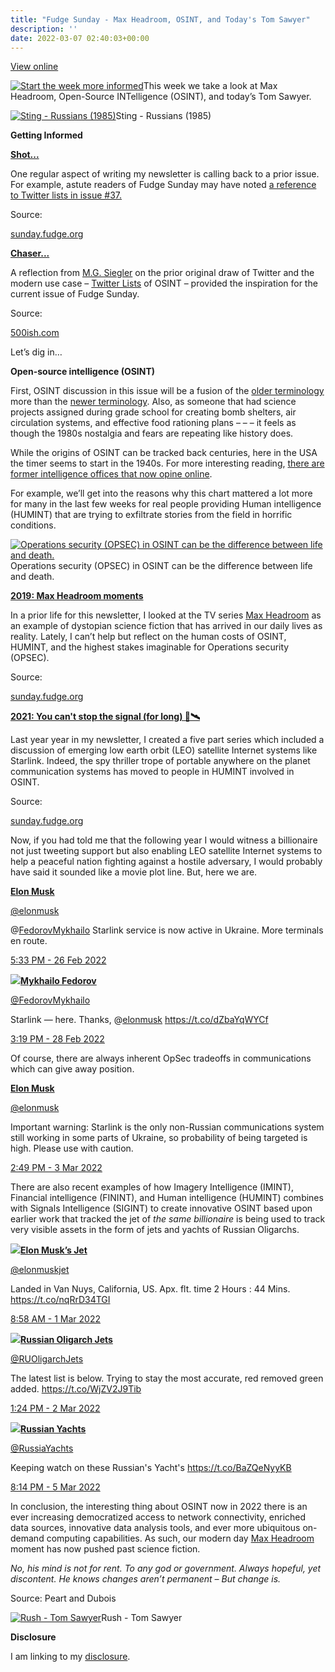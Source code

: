 ```yaml
---
title: "Fudge Sunday - Max Headroom, OSINT, and Today's Tom Sawyer"
description: ''
date: 2022-03-07 02:40:03+00:00
---
```


[View online](https://sunday.fudge.org/issues/fudge-sunday-max-headroom-osint-and-today-s-tom-sawyer-1061607?utm_campaign=Issue&utm_content=view_in_browser&utm_medium=email&utm_source=Start+the+week+more+informed)

[![Start the week more informed](https://cuthrell.com/favicon.png "Start the week more informed")](https://cuthrell.com/favicon.png)This week we take a look at Max Headroom, Open-Source INTelligence (OSINT), and today’s Tom Sawyer.

[![Sting - Russians (1985)](https://cuthrell.com/favicon.png "Sting - Russians (1985)")](https://cuthrell.com/favicon.png)Sting - Russians (1985)

 **Getting Informed**

**[Shot...](https://sunday.fudge.org/issues/fudge-sunday-twitter-matter-and-data-driven-journalism-836999?utm_campaign=Start%20the%20week%20more%20informed&utm_medium=email&utm_source=Revue%20newsletter)**

One regular aspect of writing my newsletter is calling back to a prior issue. For example, astute readers of Fudge Sunday may have noted [a reference to Twitter lists in issue #37.](https://sunday.fudge.org/issues/fudge-sunday-twitter-matter-and-data-driven-journalism-836999?utm_campaign=Start%20the%20week%20more%20informed&utm_medium=email&utm_source=Revue%20newsletter)

Source:

[sunday.fudge.org](https://sunday.fudge.org/issues/fudge-sunday-twitter-matter-and-data-driven-journalism-836999?utm_campaign=Start%20the%20week%20more%20informed&utm_medium=email&utm_source=Revue%20newsletter)

**[Chaser...](https://500ish.com/twitter-has-made-lists-great-again-79fa003220d9?gi=e9a5468009f3&utm_campaign=Start%20the%20week%20more%20informed&utm_medium=email&utm_source=Revue%20newsletter)**

A reflection from [M.G. Siegler](https://twitter.com/mgsiegler?utm_campaign=Start%20the%20week%20more%20informed&utm_medium=email&utm_source=Revue%20newsletter) on the prior original draw of Twitter and the modern use case – [Twitter Lists](https://500ish.com/twitter-has-made-lists-great-again-79fa003220d9?utm_campaign=Start%20the%20week%20more%20informed&utm_medium=email&utm_source=Revue%20newsletter) of OSINT – provided the inspiration for the current issue of Fudge Sunday.

Source:

[500ish.com](https://500ish.com/twitter-has-made-lists-great-again-79fa003220d9?gi=e9a5468009f3&utm_campaign=Start%20the%20week%20more%20informed&utm_medium=email&utm_source=Revue%20newsletter)

Let’s dig in…

 **Open-source intelligence (OSINT)**

First, OSINT discussion in this issue will be a fusion of the [older terminology](https://www.afio.com/publications/Schauer_Storger_Evo_of_OSINT_WINTERSPRING2013.pdf?utm_campaign=Start%20the%20week%20more%20informed&utm_medium=email&utm_source=Revue%20newsletter) more than the [newer terminology](https://osintframework.com?utm_campaign=Start%20the%20week%20more%20informed&utm_medium=email&utm_source=Revue%20newsletter). Also, as someone that had science projects assigned during grade school for creating bomb shelters, air circulation systems, and effective food rationing plans – – – it feels as though the 1980s nostalgia and fears are repeating like history does.

While the origins of OSINT can be tracked back centuries, here in the USA the timer seems to start in the 1940s. For more interesting reading, [there are former intelligence offices that now opine online](https://www.afio.com?utm_campaign=Start%20the%20week%20more%20informed&utm_medium=email&utm_source=Revue%20newsletter).

For example, we’ll get into the reasons why this chart mattered a lot more for many in the last few weeks for real people providing Human intelligence (HUMINT) that are trying to exfiltrate stories from the field in horrific conditions.

[![Operations security (OPSEC) in OSINT can be the difference between life and death.](https://cuthrell.com/favicon.png "Operations security (OPSEC) in OSINT can be the difference between life and death.")](https://cuthrell.com/favicon.png)Operations security (OPSEC) in OSINT can be the difference between life and death.

**[2019: Max Headroom moments](https://sunday.fudge.org/issues/fudge-sunday-private-podcasting-and-max-headroom-179902?utm_campaign=Start%20the%20week%20more%20informed&utm_medium=email&utm_source=Revue%20newsletter)**

In a prior life for this newsletter, I looked at the TV series [Max Headroom](https://sunday.fudge.org/issues/fudge-sunday-private-podcasting-and-max-headroom-179902?utm_campaign=Start%20the%20week%20more%20informed&utm_medium=email&utm_source=Revue%20newsletter) as an example of dystopian science fiction that has arrived in our daily lives as reality. Lately, I can’t help but reflect on the human costs of OSINT, HUMINT, and the highest stakes imaginable for Operations security (OPSEC).

Source:

[sunday.fudge.org](https://sunday.fudge.org/issues/fudge-sunday-private-podcasting-and-max-headroom-179902?utm_campaign=Start%20the%20week%20more%20informed&utm_medium=email&utm_source=Revue%20newsletter)

**[2021: You can't stop the signal (for long) 📡🛰](https://sunday.fudge.org/issues/fudge-sunday-all-along-the-watchtower-679407?utm_campaign=Start%20the%20week%20more%20informed&utm_medium=email&utm_source=Revue%20newsletter)**

Last year year in my newsletter, I created a five part series which included a discussion of emerging low earth orbit (LEO) satellite Internet systems like Starlink. Indeed, the spy thriller trope of portable anywhere on the planet communication systems has moved to people in HUMINT involved in OSINT.

Source:

[sunday.fudge.org](https://sunday.fudge.org/issues/fudge-sunday-all-along-the-watchtower-679407?utm_campaign=Start%20the%20week%20more%20informed&utm_medium=email&utm_source=Revue%20newsletter)

Now, if you had told me that the following year I would witness a billionaire not just tweeting support but also enabling LEO satellite Internet systems to help a peaceful nation fighting against a hostile adversary, I would probably have said it sounded like a movie plot line. But, here we are.

**[Elon Musk](https://twitter.com/elonmusk/status/1497701484003213317)**

[@elonmusk](https://twitter.com/elonmusk/status/1497701484003213317)

@[FedorovMykhailo](https://twitter.com/FedorovMykhailo) Starlink service is now active in Ukraine. More terminals en route.

 [5:33 PM - 26 Feb 2022](https://twitter.com/elonmusk/status/1497701484003213317)

[![](https://cuthrell.com/favicon.png)](https://cuthrell.com/favicon.png)**[Mykhailo Fedorov](https://twitter.com/FedorovMykhailo/status/1498392515262746630)**

[@FedorovMykhailo](https://twitter.com/FedorovMykhailo/status/1498392515262746630)

Starlink — here. Thanks, @[elonmusk](https://twitter.com/elonmusk) <https://t.co/dZbaYqWYCf>

 [3:19 PM - 28 Feb 2022](https://twitter.com/FedorovMykhailo/status/1498392515262746630)

Of course, there are always inherent OpSec tradeoffs in communications which can give away position.

**[Elon Musk](https://twitter.com/elonmusk/status/1499472139333746691)**

[@elonmusk](https://twitter.com/elonmusk/status/1499472139333746691)

Important warning: Starlink is the only non-Russian communications system still working in some parts of Ukraine, so probability of being targeted is high. Please use with caution.

 [2:49 PM - 3 Mar 2022](https://twitter.com/elonmusk/status/1499472139333746691)

There are also recent examples of how Imagery Intelligence (IMINT), Financial intelligence (FININT), and Human intelligence (HUMINT) combines with Signals Intelligence (SIGINT) to create innovative OSINT based upon earlier work that tracked the jet of *the same billionaire* is being used to track very visible assets in the form of jets and yachts of Russian Oligarchs.

[![](https://cuthrell.com/favicon.png)](https://cuthrell.com/favicon.png)**[Elon Musk’s Jet](https://twitter.com/elonmuskjet/status/1498658939356987397)**

[@elonmuskjet](https://twitter.com/elonmuskjet/status/1498658939356987397)

Landed in Van Nuys, California, US. Apx. flt. time 2 Hours : 44 Mins. <https://t.co/nqRrD34TGI>

 [8:58 AM - 1 Mar 2022](https://twitter.com/elonmuskjet/status/1498658939356987397)

[![](https://cuthrell.com/favicon.png)](https://cuthrell.com/favicon.png)**[Russian Oligarch Jets](https://twitter.com/RUOligarchJets/status/1499088188463202306)**

[@RUOligarchJets](https://twitter.com/RUOligarchJets/status/1499088188463202306)

The latest list is below. Trying to stay the most accurate, red removed green added. <https://t.co/WjZV2J9Tib>

 [1:24 PM - 2 Mar 2022](https://twitter.com/RUOligarchJets/status/1499088188463202306)

[![](https://cuthrell.com/favicon.png)](https://cuthrell.com/favicon.png)**[Russian Yachts](https://twitter.com/RussiaYachts/status/1500278686674739207)**

[@RussiaYachts](https://twitter.com/RussiaYachts/status/1500278686674739207)

Keeping watch on these Russian's Yacht's <https://t.co/BaZQeNyyKB>

 [8:14 PM - 5 Mar 2022](https://twitter.com/RussiaYachts/status/1500278686674739207)

In conclusion, the interesting thing about OSINT now in 2022 there is an ever increasing democratized access to network connectivity, enriched data sources, innovative data analysis tools, and ever more ubiquitous on-demand computing capabilities. As such, our modern day [Max Headroom](https://sunday.fudge.org/issues/fudge-sunday-private-podcasting-and-max-headroom-179902?utm_campaign=Start%20the%20week%20more%20informed&utm_medium=email&utm_source=Revue%20newsletter) moment has now pushed past science fiction.

*No, his mind is not for rent. To any god or government. Always hopeful, yet discontent. He knows changes aren’t permanent – But change is.*

Source: Peart and Dubois

[![Rush - Tom Sawyer](https://cuthrell.com/favicon.png "Rush - Tom Sawyer")](https://cuthrell.com/favicon.png)Rush - Tom Sawyer

 **Disclosure**

I am linking to my [disclosure](https://jaycuthrell.com/disclosure/?utm_campaign=sunday.fudge.org&utm_medium=email&utm_source=Revue%20newsletter).